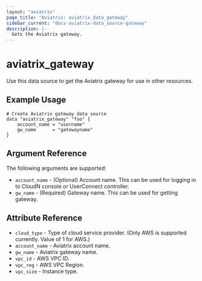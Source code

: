 ```yaml
---
layout: "aviatrix"
page_title: "Aviatrix: aviatrix_data_gateway"
sidebar_current: "docs-aviatrix-data_source-gateway"
description: |-
  Gets the Aviatrix gateway.
---
```


# aviatrix_gateway

Use this data source to get the Aviatrix gateway for use in other resources.

## Example Usage

```hcl
# Create Aviatrix gateway data source
data "aviatrix_gateway" "foo" {
	account_name = "username"
	gw_name      = "gatewayname"
}
```

## Argument Reference

The following arguments are supported:

* `account_name` - (Optional) Account name. This can be used for logging in to CloudN console or UserConnect controller.
* `gw_name`      - (Required) Gateway name. This can be used for getting gateway.

## Attribute Reference

* `cloud_type`   - Type of cloud service provider. (Only AWS is supported currently. Value of 1 for AWS.)
* `account_name` - Aviatrix account name.
* `gw_name`      - Aviatrix gateway name.
* `vpc_id`       - AWS VPC ID.
* `vpc_reg`      - AWS VPC Region. 
* `vpc_size`     - Instance type.
 